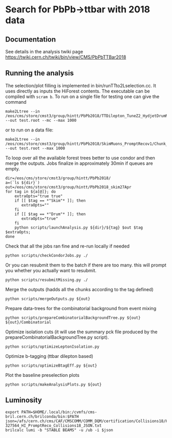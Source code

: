 # Search for PbPb->ttbar with 2018 data

## Documentation
 
See details in the analysis twiki page https://twiki.cern.ch/twiki/bin/view/CMS/PbPbTTBar2018

## Running the analysis

The selection/plot filling is implemented in bin/runTTto2Lselection.cc.
It uses directly as inputs the HiForest contents.
The executable can be compiled with `scram b`.
To run on a single file for testing one  can give the command
```
make2Ltree --in /eos/cms/store/cmst3/group/hintt/PbPb2018/TTDilepton_TuneZ2_HydjetDrumMB/Chunk_0_ext0.root --out test.root --mc --max 1000
```
or to run on a data file:
```
make2Ltree --in /eos/cms/store/cmst3/group/hintt/PbPb2018/SkimMuons_PromptRecov1/Chunk_0_ext0.root --out test.root --max 1000
```

To loop over all the available forest trees better to use condor and then merge the outputs.
Jobs finalize in approximately 30min if queues are empty.
```
dir=/eos/cms/store/cmst3/group/hintt/PbPb2018/
a=(`ls ${dir}`)
out=/eos/cms/store/cmst3/group/hintt/PbPb2018_skim27Apr
for tag in ${a[@]}; do    
    extraOpts="true true"
    if [[ $tag == *"Skim"* ]]; then
       extraOpts=""
    fi
    if [[ $tag == *"Drum"* ]]; then
       extraOpts="true"
    fi
    python scripts/launchAnalysis.py ${dir}/${tag} $out $tag $extraOpts;
done   
```

Check that all the jobs ran fine and re-run locally if needed
```
python scripts/checkCondorJobs.py ./
```

Or you can resubmit them to the batch if there are too many. this will prompt you whether you actually want to resubmit.
```
python scripts/resubmitMissing.py ./
```

Merge the outputs (hadds all the chunks according to the tag defined)
```
python scripts/mergeOutputs.py ${out}
```

Prepare data-trees for the combinatorial background from event mixing
```
python scripts/prepareCombinatorialBackgroundTree.py ${out} ${out}/Combinatorial
```

Optimize isolation cuts (it will use the summary pck file produced by the prepareCombinatorialBackgroundTree.py script).
```
python scripts/optimizeLeptonIsolation.py
```

Optimize b-tagging (ttbar dilepton based)
```
python scripts/optimizeBtagEff.py ${out}
```

Plot the baseline preselection plots
```
python scripts/makeAnalysisPlots.py ${out}
```

## Luminosity

```
export PATH=$HOME/.local/bin:/cvmfs/cms-bril.cern.ch/brilconda/bin:$PATH
json=/afs/cern.ch/cms/CAF/CMSCOMM/COMM_DQM/certification/Collisions18/HI/PromptReco/Cert_326381-327564_HI_PromptReco_Collisions18_JSON.txt
brilcalc lumi -b "STABLE BEAMS" -u /ub -i $json
```
